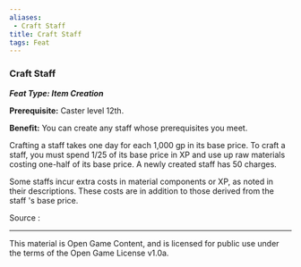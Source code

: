 ```yaml
---
aliases:
 - Craft Staff
title: Craft Staff
tags: Feat
---
```

### Craft Staff 
***Feat Type: Item Creation***

**Prerequisite:** Caster level 12th.

**Benefit:** You can create any staff whose prerequisites you meet.

Crafting a staff takes one day for each 1,000 gp in its base price. To
craft a staff, you must spend 1/25 of its base price in XP and use up
raw materials costing one-half of its base price. A newly created staff
has 50 charges.

Some staffs incur extra costs in material components or XP, as noted in
their descriptions. These costs are in addition to those derived from
the staff 's base price.


Source :

---

This material is Open Game Content, and is licensed for public use under the terms of the Open Game License v1.0a.
